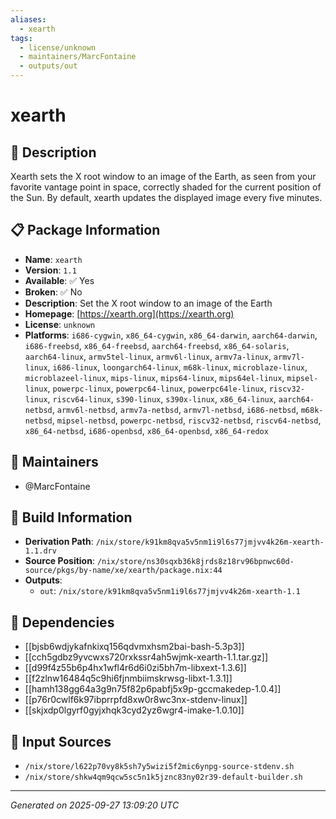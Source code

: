 ```yaml
---
aliases:
  - xearth
tags:
  - license/unknown
  - maintainers/MarcFontaine
  - outputs/out
---
```


# xearth

## 📝 Description

Xearth  sets  the X root window to an image of the Earth, as seen from your favorite vantage point in space,
correctly shaded for the current position of the Sun.
By default, xearth updates the displayed image every  five  minutes.


## 📋 Package Information

- **Name**: `xearth`
- **Version**: `1.1`
- **Available**: ✅ Yes
- **Broken**: ✅ No
- **Description**: Set the X root window to an image of the Earth
- **Homepage**: [https://xearth.org](https://xearth.org)
- **License**: `unknown`
- **Platforms**: `i686-cygwin`, `x86_64-cygwin`, `x86_64-darwin`, `aarch64-darwin`, `i686-freebsd`, `x86_64-freebsd`, `aarch64-freebsd`, `x86_64-solaris`, `aarch64-linux`, `armv5tel-linux`, `armv6l-linux`, `armv7a-linux`, `armv7l-linux`, `i686-linux`, `loongarch64-linux`, `m68k-linux`, `microblaze-linux`, `microblazeel-linux`, `mips-linux`, `mips64-linux`, `mips64el-linux`, `mipsel-linux`, `powerpc-linux`, `powerpc64-linux`, `powerpc64le-linux`, `riscv32-linux`, `riscv64-linux`, `s390-linux`, `s390x-linux`, `x86_64-linux`, `aarch64-netbsd`, `armv6l-netbsd`, `armv7a-netbsd`, `armv7l-netbsd`, `i686-netbsd`, `m68k-netbsd`, `mipsel-netbsd`, `powerpc-netbsd`, `riscv32-netbsd`, `riscv64-netbsd`, `x86_64-netbsd`, `i686-openbsd`, `x86_64-openbsd`, `x86_64-redox`
## 👥 Maintainers

- @MarcFontaine


## 🔧 Build Information

- **Derivation Path**: `/nix/store/k91km8qva5v5nm1i9l6s77jmjvv4k26m-xearth-1.1.drv`
- **Source Position**: `/nix/store/ns30sqxb36k8jrds8z18rv96bpnwc60d-source/pkgs/by-name/xe/xearth/package.nix:44`
- **Outputs**:
  - `out`:  `/nix/store/k91km8qva5v5nm1i9l6s77jmjvv4k26m-xearth-1.1`

## 🔗 Dependencies

- [[bjsb6wdjykafnkixq156qdvmxhsm2bai-bash-5.3p3]]
- [[cch5gdbz9yvcwxs720rxkssr4ah5wjmk-xearth-1.1.tar.gz]]
- [[d99f4z55b6p4hx1wfl4r6d6i0zi5bh7m-libxext-1.3.6]]
- [[f2zlnw16484q5c9hi6fjnmbiimskrwsg-libxt-1.3.1]]
- [[hamh138gg64a3g9n75f82p6pabfj5x9p-gccmakedep-1.0.4]]
- [[p76r0cwlf6k97ibprrpfd8xw0r8wc3nx-stdenv-linux]]
- [[skjxdp0lgyrf0gyjxhqk3cyd2yz6wgr4-imake-1.0.10]]

## 📁 Input Sources

- `/nix/store/l622p70vy8k5sh7y5wizi5f2mic6ynpg-source-stdenv.sh`
- `/nix/store/shkw4qm9qcw5sc5n1k5jznc83ny02r39-default-builder.sh`

---
*Generated on 2025-09-27 13:09:20 UTC*

